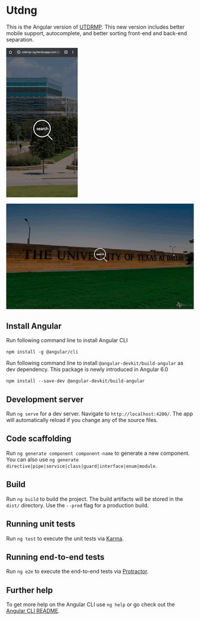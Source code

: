 # Utdng

This is the Angular version of [UTDRMP](http://utdrmp.herokuapp.com). This new version includes better mobile support, autocomplete, and better sorting front-end and back-end separation. 

![Mobile](https://raw.githubusercontent.com/sunnyguan/utdng/master/mobile.gif)

![Desktop](https://raw.githubusercontent.com/sunnyguan/utdng/master/desktop.gif)

## Install Angular

Run following command line to install Angular CLI

```
npm install -g @angular/cli
```

Run following command line to install `@angular-devkit/build-angular` as dev dependency. This package is newly introduced in Angular 6.0

```
npm install --save-dev @angular-devkit/build-angular
```



## Development server

Run `ng serve` for a dev server. Navigate to `http://localhost:4200/`. The app will automatically reload if you change any of the source files.



## Code scaffolding

Run `ng generate component component-name` to generate a new component. You can also use `ng generate directive|pipe|service|class|guard|interface|enum|module`.

## Build

Run `ng build` to build the project. The build artifacts will be stored in the `dist/` directory. Use the `--prod` flag for a production build.

## Running unit tests

Run `ng test` to execute the unit tests via [Karma](https://karma-runner.github.io).

## Running end-to-end tests

Run `ng e2e` to execute the end-to-end tests via [Protractor](http://www.protractortest.org/).

## Further help

To get more help on the Angular CLI use `ng help` or go check out the [Angular CLI README](https://github.com/angular/angular-cli/blob/master/README.md).
